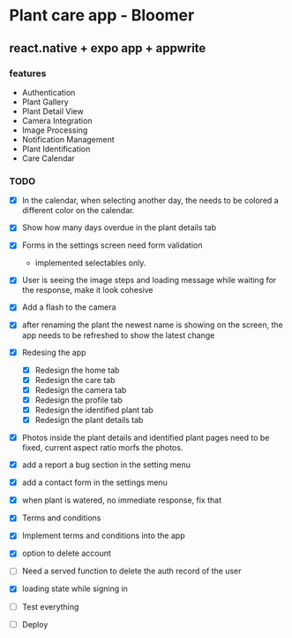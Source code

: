 # Plant care app - Bloomer

## react.native  + expo app + appwrite

### features

- Authentication
- Plant Gallery
- Plant Detail View
- Camera Integration
- Image Processing
- Notification Management
- Plant Identification
- Care Calendar

### TODO

- [x] In the calendar, when selecting another day, the needs to be colored a different color on the calendar.
- [x] Show how many days overdue in the plant details tab
- [x] Forms in the settings screen need form validation
  - implemented selectables only.
- [x] User is seeing the image steps and loading message while waiting for the response, make it look cohesive
- [x] Add a flash to the camera
- [x] after renaming the plant the newest name is showing on the screen, the app needs to be refreshed to show the latest change

- [x] Redesing the app
  - [x] Redesign the home tab
  - [x] Redesign the care tab
  - [x] Redesign the camera tab
  - [x] Redesign the profile tab
  - [x] Redesign the identified plant tab
  - [x] Redesign the plant details tab

- [x] Photos inside the plant details and identified plant pages need to be fixed, current aspect ratio morfs the photos.
- [x] add a report a bug section in the setting menu
- [x] add a contact form in the settings menu
- [x] when plant is watered, no immediate response, fix that
- [x] Terms and conditions
- [x] Implement terms and conditions into the app
- [x] option to delete account
- [ ] Need a served function to delete the auth record of the user
- [x] loading state while signing in
- [ ] Test everything
- [ ] Deploy
